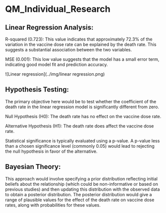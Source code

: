 # QM_Individual_Research

## Linear Regression Analysis:

R-squared (0.723): This value indicates that approximately 72.3% of the variation in the vaccine dose rate can be explained by the death rate. This suggests a substantial association between the two variables.

MSE (0.001): This low value suggests that the model has a small error term, indicating good model fit and prediction accuracy.

![Linear regression](../img/linear regression.png)


## Hypothesis Testing:

The primary objective here would be to test whether the coefficient of the death rate in the linear regression model is significantly different from zero.

Null Hypothesis (H0): The death rate has no effect on the vaccine dose rate.

Alternative Hypothesis (H1): The death rate does affect the vaccine dose rate.

Statistical significance is typically evaluated using a p-value. A p-value less than a chosen significance level (commonly 0.05) would lead to rejecting the null hypothesis in favor of the alternative.

## Bayesian Theory:

This approach would involve specifying a prior distribution reflecting initial beliefs about the relationship (which could be non-informative or based on previous studies) and then updating this distribution with the observed data to obtain a posterior distribution.
The posterior distribution would give a range of plausible values for the effect of the death rate on vaccine dose rates, along with probabilities for these values.
